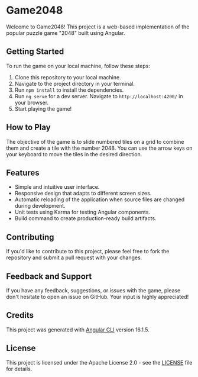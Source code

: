 # Game2048

Welcome to Game2048! This project is a web-based implementation of the popular puzzle game "2048" built using Angular.

## Getting Started

To run the game on your local machine, follow these steps:

1. Clone this repository to your local machine.
2. Navigate to the project directory in your terminal.
3. Run `npm install` to install the dependencies.
4. Run `ng serve` for a dev server. Navigate to `http://localhost:4200/` in your browser.
5. Start playing the game!

## How to Play

The objective of the game is to slide numbered tiles on a grid to combine them and create a tile with the number 2048. You can use the arrow keys on your keyboard to move the tiles in the desired direction.

## Features

- Simple and intuitive user interface.
- Responsive design that adapts to different screen sizes.
- Automatic reloading of the application when source files are changed during development.
- Unit tests using Karma for testing Angular components.
- Build command to create production-ready build artifacts.

## Contributing

If you'd like to contribute to this project, please feel free to fork the repository and submit a pull request with your changes.

## Feedback and Support

If you have any feedback, suggestions, or issues with the game, please don't hesitate to open an issue on GitHub. Your input is highly appreciated!

## Credits

This project was generated with [Angular CLI](https://github.com/angular/angular-cli) version 16.1.5.

## License

This project is licensed under the Apache License 2.0 - see the [LICENSE](LICENSE) file for details.
